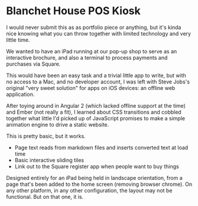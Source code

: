 # Blanchet House POS Kiosk

I would never submit this as as portfolio piece or anything, but it's kinda nice
knowing what you can throw together with limited technology and very little time.

We wanted to have an iPad running at our pop-up shop to serve as an interactive
brochure, and also a terminal to process payments and purchases via Square. 

This would have been an easy task and a trivial little app to write, but with
no access to a Mac, and no developer account, I was left with Steve Jobs's original
"very sweet solution" for apps on iOS devices: an offline web application. 

After toying around in Angular 2 (which lacked offline support at the time) and 
Ember (not really a fit), I learned about CSS transitions and cobbled together 
what little I'd picked up of JavaScript promises to make a simple animation engine
to drive a static website. 

This is pretty basic, but it works. 
* Page text reads from markdown files and inserts converted text at load time
* Basic interactive sliding tiles
* Link out to the Square register app when people want to buy things

Designed entirely for an iPad being held in landscape orientation, from a page
that's been added to the home screen (removing browser chrome). On any other
platform, in any other configuration, the layout may not be functional. But on
that one, it is. 